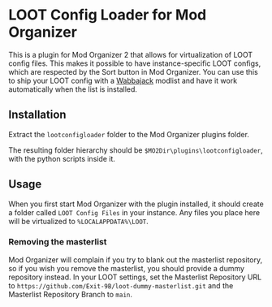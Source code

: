 # LOOT Config Loader for Mod Organizer
This is a plugin for Mod Organizer 2 that allows for virtualization of LOOT
config files. This makes it possible to have instance-specific LOOT configs,
which are respected by the Sort button in Mod Organizer. You can use this to
ship your LOOT config with a [Wabbajack](https://www.wabbajack.org/) modlist
and have it work automatically when the list is installed.

## Installation
Extract the `lootconfigloader` folder to the Mod Organizer plugins folder.

The resulting folder hierarchy should be `$MO2Dir\plugins\lootconfigloader`,
with the python scripts inside it.

## Usage
When you first start Mod Organizer with the plugin installed, it should create
a folder called `LOOT Config Files` in your instance. Any files you place here
will be virtualized to `%LOCALAPPDATA%\LOOT`.

### Removing the masterlist
Mod Organizer will complain if you try to blank out the masterlist repository,
so if you wish you remove the masterlist, you should provide a dummy repository
instead. In your LOOT settings, set the Masterlist Repository URL to
`https://github.com/Exit-9B/loot-dummy-masterlist.git` and the Masterlist
Repository Branch to `main`.
